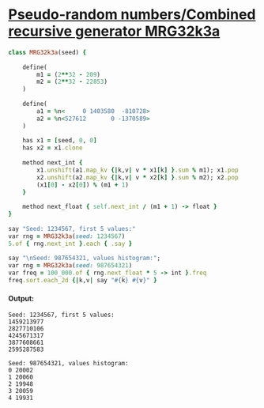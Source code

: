 [1]: https://rosettacode.org/wiki/Pseudo-random_numbers/Combined_recursive_generator_MRG32k3a

# [Pseudo-random numbers/Combined recursive generator MRG32k3a][1]

```ruby
class MRG32k3a(seed) {
 
    define(
        m1 = (2**32 - 209)
        m2 = (2**32 - 22853)
    )
 
    define(
        a1 = %n<     0 1403580  -810728>
        a2 = %n<527612       0 -1370589>
    )
 
    has x1 = [seed, 0, 0]
    has x2 = x1.clone
 
    method next_int {
        x1.unshift(a1.map_kv {|k,v| v * x1[k] }.sum % m1); x1.pop
        x2.unshift(a2.map_kv {|k,v| v * x2[k] }.sum % m2); x2.pop
        (x1[0] - x2[0]) % (m1 + 1)
    }
 
    method next_float { self.next_int / (m1 + 1) -> float }
}
 
say "Seed: 1234567, first 5 values:"
var rng = MRG32k3a(seed: 1234567)
5.of { rng.next_int }.each { .say }
 
say "\nSeed: 987654321, values histogram:";
var rng = MRG32k3a(seed: 987654321)
var freq = 100_000.of { rng.next_float * 5 -> int }.freq
freq.sort.each_2d {|k,v| say "#{k} #{v}" }
```

#### Output:
```
Seed: 1234567, first 5 values:
1459213977
2827710106
4245671317
3877608661
2595287583

Seed: 987654321, values histogram:
0 20002
1 20060
2 19948
3 20059
4 19931
```
